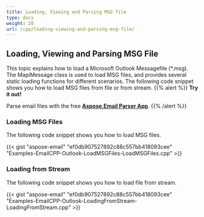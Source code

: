 ```yaml
---
title: Loading, Viewing and Parsing MSG file
type: docs
weight: 20
url: /cpp/loading-viewing-and-parsing-msg-file/
---
```


## **Loading, Viewing and Parsing MSG File**
This topic explains how to load a Microsoft Outlook Messagefile (*.msg). The MapiMessage class is used to load MSG files, and provides several static loading functions for different scenarios. The following code snippet shows you how to load MSG files from file or from stream.
{{% alert %}}
**Try it out!**

Parse email files with the free [**Aspose.Email Parser App**](https://products.aspose.app/email/parser).
{{% /alert %}}

### **Loading MSG Files**
The following code snippet shows you how to load MSG files.

{{< gist "aspose-email" "ef0db907527892c88c557bb418093cee" "Examples-EmailCPP-Outlook-LoadMSGFiles-LoadMSGFiles.cpp" >}}
### **Loading from Stream**
The following code snippet shows you how to load file from stream.

{{< gist "aspose-email" "ef0db907527892c88c557bb418093cee" "Examples-EmailCPP-Outlook-LoadingFromStream-LoadingFromStream.cpp" >}}
